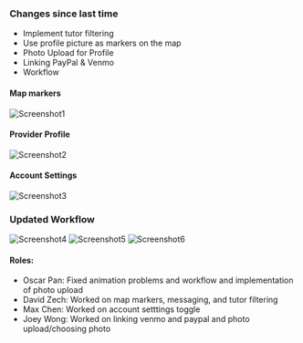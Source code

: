 ### Changes since last time

- Implement tutor filtering
- Use profile picture as markers on the map
- Photo Upload for Profile
- Linking PayPal & Venmo
- Workflow

#### Map markers
![Screenshot1](images/mapMarkers.png)

#### Provider Profile
![Screenshot2](images/UpdatedProfilePage.png)

#### Account Settings
![Screenshot3](images/UpdatedSettings.png)

### Updated Workflow
![Screenshot4](images/UpdatedWorkflow.png)
![Screenshot5](images/Requesting.png)
![Screenshot6](images/ReceivingRequest.png)

#### Roles:
- Oscar Pan: Fixed animation problems and workflow and implementation of photo upload
- David Zech: Worked on map markers, messaging, and tutor filtering
- Max Chen: Worked on account setttings toggle
- Joey Wong: Worked on linking venmo and paypal and photo upload/choosing photo
